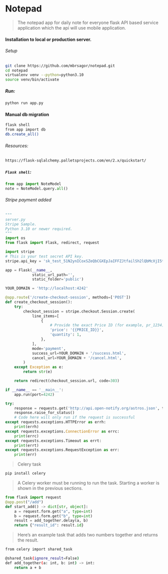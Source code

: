 # Notepad

> The notepad app for daily note for everyone flask API based service application which the api will use mobile application.

#### Installation to local or production server.

###### Setup
```bash
git clone https://github.com/mbrsagor/notepad.git
cd notepad
virtualenv venv --python=python3.10
source venv/bin/activate
```

##### Run:
```bash
python run app.py
```

#### Manual db migration
```bash
flask shell
from app import db
db.create_all() 
```

###### Resources:
```bash
https://flask-sqlalchemy.palletsprojects.com/en/2.x/quickstart/
```

##### ``Flask shell``:
```python
from app import NoteModel
note = NoteModel.query.all()
```

###### Stripe payment added
```python
"""
server.py
Stripe Sample.
Python 3.10 or newer required.
"""
import os
from flask import Flask, redirect, request

import stripe
# This is your test secret API key.
stripe.api_key = 'sk_test_51N2ynICoxSZeQbCGXEpJaIFFZJtfailSh2lQbMcXjI5tFSKS7HWjtawJjqobhqHjpHRK5bQAt1Si8E4zZFyZfuzC00lM275h7a'

app = Flask(__name__,
            static_url_path='',
            static_folder='public')

YOUR_DOMAIN = 'http://localhost:4242'

@app.route('/create-checkout-session', methods=['POST'])
def create_checkout_session():
    try:
        checkout_session = stripe.checkout.Session.create(
            line_items=[
                {
                    # Provide the exact Price ID (for example, pr_1234) of the product you want to sell
                    'price': '{{PRICE_ID}}',
                    'quantity': 1,
                },
            ],
            mode='payment',
            success_url=YOUR_DOMAIN + '/success.html',
            cancel_url=YOUR_DOMAIN + '/cancel.html',
        )
    except Exception as e:
        return str(e)

    return redirect(checkout_session.url, code=303)

if __name__ == '__main__':
    app.run(port=4242)
```


```python
try:
    response = requests.get('http://api.open-notify.org/astros.json', timeout=5)
    response.raise_for_status()
    # Code here will only run if the request is successful
except requests.exceptions.HTTPError as errh:
    print(errh)
except requests.exceptions.ConnectionError as errc:
    print(errc)
except requests.exceptions.Timeout as errt:
    print(errt)
except requests.exceptions.RequestException as err:
    print(err)
```

> Celery task

```bash
pip install celery
```

> A Celery worker must be running to run the task. Starting a worker is shown in the previous sections.
```python
from flask import request
@app.post("/add")
def start_add() -> dict[str, object]:
    a = request.form.get("a", type=int)
    b = request.form.get("b", type=int)
    result = add_together.delay(a, b)
    return {"result_id": result.id}
```

> Here’s an example task that adds two numbers together and returns the result.
```bash
from celery import shared_task

@shared_task(ignore_result=False)
def add_together(a: int, b: int) -> int:
    return a + b
```
